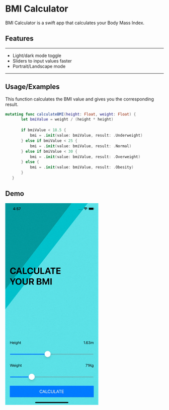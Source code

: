 
# BMI Calculator

BMI Calculator is a swift app that calculates your Body Mass Index.


## Features
---
- Light/dark mode toggle
- Sliders to input values faster
- Portrait/Landscape mode
---

## Usage/Examples

This function calculates the BMI value and gives you the corresponding result.

```swift
mutating func calculateBMI(height: Float, weight: Float) {
       let bmiValue = weight / (height * height)
       
       if bmiValue < 18.5 {
           bmi = .init(value: bmiValue, result: .Underweight)
       } else if bmiValue < 25 {
           bmi = .init(value: bmiValue, result: .Normal)
       } else if bmiValue < 30 {
           bmi = .init(value: bmiValue, result: .Overweight)
       } else {
           bmi = .init(value: bmiValue, result: .Obesity)
       }
   }
```


## Demo

![Gif Link](https://github.com/MihaiDumitru97/BMI-Calculator/blob/main/Simulator%20Screen%20Recording%20-%20iPhone%2011%20-%202022-08-25%20at%2016.57.34.gif)

